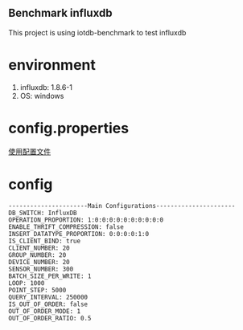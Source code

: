 Benchmark influxdb
---
This project is using iotdb-benchmark to test influxdb

# environment
1. influxdb: 1.8.6-1
2. OS: windows

# config.properties
[使用配置文件](config.properties)

# config
```
----------------------Main Configurations----------------------
DB_SWITCH: InfluxDB
OPERATION_PROPORTION: 1:0:0:0:0:0:0:0:0:0:0
ENABLE_THRIFT_COMPRESSION: false
INSERT_DATATYPE_PROPORTION: 0:0:0:0:1:0
IS_CLIENT_BIND: true
CLIENT_NUMBER: 20
GROUP_NUMBER: 20
DEVICE_NUMBER: 20
SENSOR_NUMBER: 300
BATCH_SIZE_PER_WRITE: 1
LOOP: 1000
POINT_STEP: 5000
QUERY_INTERVAL: 250000
IS_OUT_OF_ORDER: false
OUT_OF_ORDER_MODE: 1
OUT_OF_ORDER_RATIO: 0.5
```